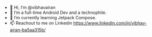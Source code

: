 - 👋 Hi, I’m @vibhavairan
- 👀 I’m a full-time Android Dev and a technophile.
- 🌱 I’m currently learning Jetpack Compose.
- 📫 Reachout to me on Linkedin https://www.linkedin.com/in/vibhav-airan-ba5aa315b/

<!---
vibhavairan/vibhavairan is a ✨ special ✨ repository because its `README.md` (this file) appears on your GitHub profile.
You can click the Preview link to take a look at your changes.
--->
